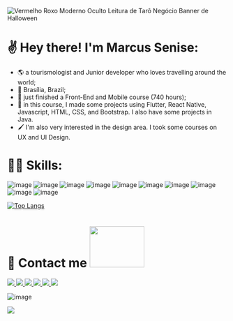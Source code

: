 ![Vermelho Roxo Moderno Oculto Leitura de Tarô Negócio Banner de Halloween](https://user-images.githubusercontent.com/77711349/140987352-3c574310-9b48-4205-bb0c-c00fffe11e0b.gif)

# :v: Hey there! I'm Marcus Senise:
- :earth_americas: a tourismologist and Junior developer who loves travelling around the world;
- :round_pushpin: Brasília, Brazil;
- :orange_book: just finished a Front-End and Mobile course (740 hours);
- :iphone: in this course, I made some projects using Flutter, React Native, Javascript, HTML, CSS, and Bootstrap. I also have some projects in Java. 
- :paintbrush: I'm also very interested in the design area. I took some courses on UX and UI Design.

# 🤹🏻 Skills:
![image](https://user-images.githubusercontent.com/77711349/141021971-2faa7c98-8709-4f0a-aedc-bc3cc9a252e5.png)
![image](https://user-images.githubusercontent.com/77711349/141022041-9c6a99ad-c319-41a3-910b-a596b27ce0e5.png)
![image](https://user-images.githubusercontent.com/77711349/141022338-3b2f8fc4-a7bd-4e2c-bb65-eb720902a85b.png)
![image](https://user-images.githubusercontent.com/77711349/141022362-4bf39f36-672e-4708-98fd-e3251912e5c7.png)
![image](https://user-images.githubusercontent.com/77711349/141022371-12781e36-3cdf-4606-be64-a80b533c5f25.png)
![image](https://user-images.githubusercontent.com/77711349/141022378-7d545f5d-ed71-4a95-aab7-1a8b308963f7.png)
![image](https://user-images.githubusercontent.com/77711349/141022401-f5b0e681-994e-40cd-a3b7-1b3ba644a5d8.png)
![image](https://user-images.githubusercontent.com/77711349/141022412-499570f6-f39e-42a9-90fb-eccf822c0f5c.png)
![image](https://user-images.githubusercontent.com/77711349/141022450-f92b0e9f-b4f5-4ea9-b249-dd8d7d6839ba.png)
![image](https://user-images.githubusercontent.com/77711349/141022465-da1e39ac-f5d5-44e7-b86e-77b228be4f7a.png)




[![Top Langs](https://github-readme-stats.vercel.app/api/top-langs/?username=marcussenise&layout=compact&theme=tokyonight)](https://github.com/anuraghazra/github-readme-stats)


# 💬 Contact me <img src="https://user-images.githubusercontent.com/77711349/141018488-ce29c398-afc5-4a67-b617-44d42ca32eb9.gif" width="125" height="94"/>
<a href="https://www.linkedin.com/in/marcus-senise/" alt="linkedin" target="_blank">
  <img src="https://img.shields.io/badge/LinkedIn-0077B5?style=for-the-badge&logo=linkedin&logoColor=white">
</a>

<a href="https://www.facebook.com/marcus.senise/" alt="facebook" target="_blank">
  <img src="https://img.shields.io/badge/Facebook-1877F2?style=for-the-badge&logo=facebook&logoColor=white">
</a>

<a href="https://www.instagram.com/marcussenise/" alt="instagram" target="_blank">
  <img src="https://img.shields.io/badge/Instagram-E4405F?style=for-the-badge&logo=instagram&logoColor=white">
</a>

<a href="mailto:marcus.senise@gmail.com" alt="gmail" target="_blank">
  <img src="https://img.shields.io/badge/Gmail-D14836?style=for-the-badge&logo=gmail&logoColor=white">
</a>

<a href="https://github.com/marcussenise" alt="github" target="_blank">
  <img src="https://img.shields.io/badge/GitHub-000000?&style=flat-square&logo=GitHub&logoColor=white">
</a>

<a href="https://www.upwork.com/freelancers/~01178f4db42783665d" alt="upwrk" target="_blank">
  <img src="https://camo.githubusercontent.com/817dd20ccb1ee1fd77b1e865d3ef24d4191c014e1a3bf015b595caa1049c20b1/68747470733a2f2f696d672e736869656c64732e696f2f62616467652f2d5570776f726b2d3861333764623f7374796c653d666c61742d737175617265266c6f676f3d5570776f726b266c6f676f436f6c6f723d776869746526636f6c6f723d677265656e266c696e6b3d68747470733a2f2f7777772e7570776f726b2e636f6d2f666c2f726f6d616e6f6e617461636861">
</a>

![image](https://user-images.githubusercontent.com/77711349/141022595-33f6a5ed-77ba-46ad-b7db-4db4a9f1fab9.png)

![](https://komarev.com/ghpvc/?username=marcussenise)

